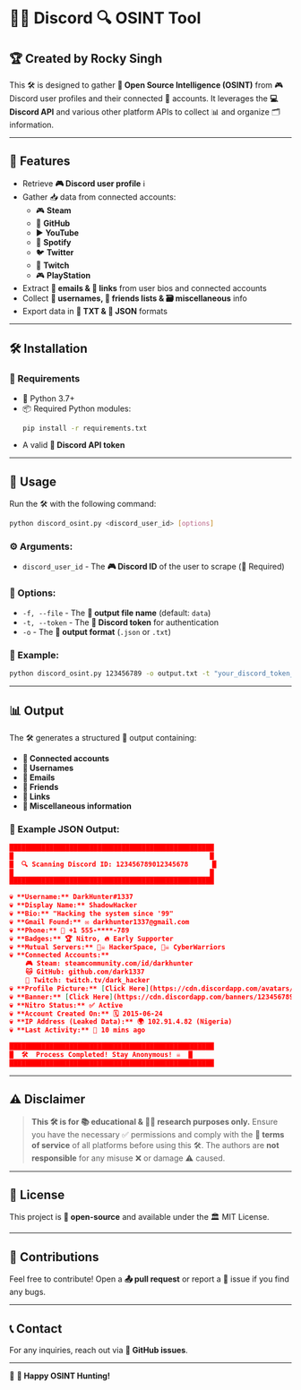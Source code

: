 # 🕵️‍♂️ Discord 🔍 OSINT Tool

## 🏆 Created by Rocky Singh

This 🛠️ is designed to gather **🔎 Open Source Intelligence (OSINT)** from 🎮 Discord user profiles and their connected 🔗 accounts. It leverages the **💻 Discord API** and various other platform APIs to collect 📊 and organize 🗂️ information.

---

## 🌟 Features
- Retrieve **🎮 Discord user profile** ℹ️
- Gather 📥 data from connected accounts:
  - 🎮 **Steam**
  - 🐙 **GitHub**
  - ▶️ **YouTube**
  - 🎵 **Spotify**
  - 🐦 **Twitter**
  - 🎥 **Twitch**
  - 🎮 **PlayStation**
- Extract **📧 emails & 🔗 links** from user bios and connected accounts
- Collect **👤 usernames, 🤝 friends lists & 🗃️ miscellaneous** info
- Export data in **📄 TXT & 📂 JSON** formats

---

## 🛠️ Installation
### 📌 Requirements
- 🐍 Python 3.7+
- 📦 Required Python modules:
  ```sh
  pip install -r requirements.txt
  ```
- A valid **🔐 Discord API token**

---

## 🚀 Usage
Run the 🛠️ with the following command:

```sh
python discord_osint.py <discord_user_id> [options]
```

### ⚙️ Arguments:
- `discord_user_id` - The **🎮 Discord ID** of the user to scrape (📌 Required)

### 🔧 Options:
- `-f, --file` - The **💾 output file name** (default: `data`)
- `-t, --token` - The **🔑 Discord token** for authentication
- `-o` - The **📂 output format** (`.json` or `.txt`)

### 📖 Example:
```sh
python discord_osint.py 123456789 -o output.txt -t "your_discord_token_here"
```

---

## 📊 Output
The 🛠️ generates a structured 📜 output containing:
- **🔗 Connected accounts**
- **👤 Usernames**
- **📧 Emails**
- **🤝 Friends**
- **🔗 Links**
- **📂 Miscellaneous information**

### 📑 Example JSON Output:
```json
███████████████████████████████████████████████████
█                                                 █
█  🔍 Scanning Discord ID: 123456789012345678      █
█                                                 █
███████████████████████████████████████████████████

💀 **Username:** DarkHunter#1337  
💀 **Display Name:** ShadowHacker  
💀 **Bio:** "Hacking the system since '99"  
💀 **Gmail Found:** ✉️ darkhunter1337@gmail.com  
💀 **Phone:** 📱 +1 555-****-789  
💀 **Badges:** 🏆 Nitro, 🔥 Early Supporter  
💀 **Mutual Servers:** 🏴‍☠️ HackerSpace, 🏴‍☠️ CyberWarriors  
💀 **Connected Accounts:**  
    🎮 Steam: steamcommunity.com/id/darkhunter  
    🐱 GitHub: github.com/dark1337  
    🎥 Twitch: twitch.tv/dark_hacker  
💀 **Profile Picture:** [Click Here](https://cdn.discordapp.com/avatars/123456789012345678/avatar.png)  
💀 **Banner:** [Click Here](https://cdn.discordapp.com/banners/123456789012345678/banner.png)  
💀 **Nitro Status:** ✅ Active  
💀 **Account Created On:** 🗓️ 2015-06-24  
💀 **IP Address (Leaked Data):** 🌍 102.91.4.82 (Nigeria)  
💀 **Last Activity:** 👀 10 mins ago  

███████████████████████████████████████████████████
█  🛠️  Process Completed! Stay Anonymous! ☠️  █
███████████████████████████████████████████████████

```

---

## ⚠️ Disclaimer
> **This 🛠️ is for 📚 educational & 🕵️‍♂️ research purposes only.** Ensure you have the necessary ✅ permissions and comply with the **📜 terms of service** of all platforms before using this 🛠️. The authors are **not responsible** for any misuse ❌ or damage ⚠️ caused.

---

## 📜 License
This project is **📖 open-source** and available under the 🏛️ MIT License.

---

## 🤝 Contributions
Feel free to contribute! Open a **📤 pull request** or report a 🐞 issue if you find any bugs.

---

## 📞 Contact
For any inquiries, reach out via **🐙 GitHub issues**.

---

🚀 **🎯 Happy OSINT Hunting!**
